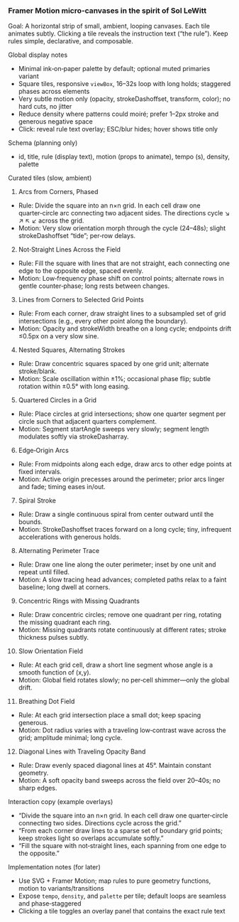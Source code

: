 ### Framer Motion micro‑canvases in the spirit of Sol LeWitt

Goal: A horizontal strip of small, ambient, looping canvases. Each tile animates subtly. Clicking a tile reveals the instruction text (“the rule”). Keep rules simple, declarative, and composable.

Global display notes
- Minimal ink‑on‑paper palette by default; optional muted primaries variant
- Square tiles, responsive `viewBox`, 16–32s loop with long holds; staggered phases across elements
- Very subtle motion only (opacity, strokeDashoffset, transform, color); no hard cuts, no jitter
- Reduce density where patterns could moiré; prefer 1–2px stroke and generous negative space
- Click: reveal rule text overlay; ESC/blur hides; hover shows title only

Schema (planning only)
- id, title, rule (display text), motion (props to animate), tempo (s), density, palette

Curated tiles (slow, ambient)

1) Arcs from Corners, Phased
- Rule: Divide the square into an n×n grid. In each cell draw one quarter‑circle arc connecting two adjacent sides. The directions cycle ↘ ↗ ↖ ↙ across the grid.
- Motion: Very slow orientation morph through the cycle (24–48s); slight strokeDashoffset “tide”; per‑row delays.

2) Not‑Straight Lines Across the Field
- Rule: Fill the square with lines that are not straight, each connecting one edge to the opposite edge, spaced evenly.
- Motion: Low‑frequency phase shift on control points; alternate rows in gentle counter‑phase; long rests between changes.

3) Lines from Corners to Selected Grid Points
- Rule: From each corner, draw straight lines to a subsampled set of grid intersections (e.g., every other point along the boundary).
- Motion: Opacity and strokeWidth breathe on a long cycle; endpoints drift ≤0.5px on a very slow sine.

4) Nested Squares, Alternating Strokes
- Rule: Draw concentric squares spaced by one grid unit; alternate stroke/blank.
- Motion: Scale oscillation within ±1%; occasional phase flip; subtle rotation within ±0.5° with long easing.

5) Quartered Circles in a Grid
- Rule: Place circles at grid intersections; show one quarter segment per circle such that adjacent quarters complement.
- Motion: Segment startAngle sweeps very slowly; segment length modulates softly via strokeDasharray.

6) Edge‑Origin Arcs
- Rule: From midpoints along each edge, draw arcs to other edge points at fixed intervals.
- Motion: Active origin precesses around the perimeter; prior arcs linger and fade; timing eases in/out.

7) Spiral Stroke
- Rule: Draw a single continuous spiral from center outward until the bounds.
- Motion: StrokeDashoffset traces forward on a long cycle; tiny, infrequent accelerations with generous holds.

8) Alternating Perimeter Trace
- Rule: Draw one line along the outer perimeter; inset by one unit and repeat until filled.
- Motion: A slow tracing head advances; completed paths relax to a faint baseline; long dwell at corners.

9) Concentric Rings with Missing Quadrants
- Rule: Draw concentric circles; remove one quadrant per ring, rotating the missing quadrant each ring.
- Motion: Missing quadrants rotate continuously at different rates; stroke thickness pulses subtly.

10) Slow Orientation Field
- Rule: At each grid cell, draw a short line segment whose angle is a smooth function of (x,y).
- Motion: Global field rotates slowly; no per‑cell shimmer—only the global drift.

11) Breathing Dot Field
- Rule: At each grid intersection place a small dot; keep spacing generous.
- Motion: Dot radius varies with a traveling low‑contrast wave across the grid; amplitude minimal; long cycle.

12) Diagonal Lines with Traveling Opacity Band
- Rule: Draw evenly spaced diagonal lines at 45°. Maintain constant geometry.
- Motion: A soft opacity band sweeps across the field over 20–40s; no sharp edges.

Interaction copy (example overlays)
- “Divide the square into an n×n grid. In each cell draw one quarter‑circle connecting two sides. Directions cycle across the grid.”
- “From each corner draw lines to a sparse set of boundary grid points; keep strokes light so overlaps accumulate softly.”
- “Fill the square with not‑straight lines, each spanning from one edge to the opposite.”

Implementation notes (for later)
- Use SVG + Framer Motion; map rules to pure geometry functions, motion to variants/transitions
- Expose `tempo`, `density`, and `palette` per tile; default loops are seamless and phase‑staggered
- Clicking a tile toggles an overlay panel that contains the exact rule text

